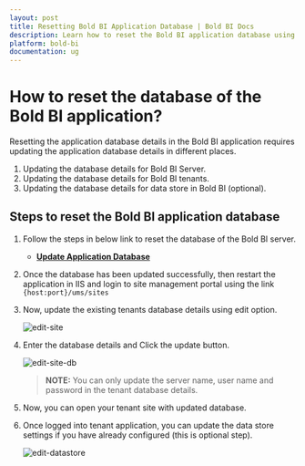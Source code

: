 ```yaml
---
layout: post
title: Resetting Bold BI Application Database | Bold BI Docs
description: Learn how to reset the Bold BI application database using the admin utility through the command line interface.
platform: bold-bi
documentation: ug
---
```


# How to reset the database of the Bold BI application?
Resetting the application database details in the Bold BI application requires updating the application database details in different places. 

1. Updating the database details for Bold BI Server.
2. Updating the database details for Bold BI tenants.
3. Updating the database details for data store in Bold BI (optional).

## Steps to reset the Bold BI application database

1.	Follow the steps in below link to reset the database of the Bold BI server.  
    * [**Update Application Database**](/embedded-bi/admin-utility/reset-application-database/)

2.	Once the database has been updated successfully, then restart the application in IIS and login to site management portal using the link `{host:port}/ums/sites`

3.  Now, update the existing tenants database details using edit option.  

    ![edit-site](/bold-bi-docs/static/assets/embedded/faq/images/edit-site.png)  

4.  Enter the database details and Click the update button.  

    ![edit-site-db](/bold-bi-docs/static/assets/embedded/faq/images/edit-site-db.png#width=30%)    

    > **NOTE:**  You can only update the server name, user name and password in the tenant database details.

5.  Now, you can open your tenant site with updated database.

6.  Once logged into tenant application, you can update the data store settings if you have already configured (this is optional step).
    
    ![edit-datastore](/bold-bi-docs/static/assets/embedded/faq/images/edit-datastore.png#width=45%)  
